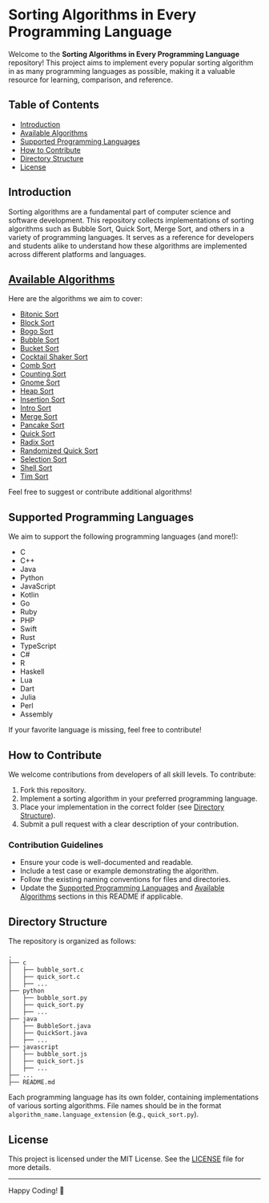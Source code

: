 # Sorting Algorithms in Every Programming Language

Welcome to the **Sorting Algorithms in Every Programming Language** repository! This project aims to implement every popular sorting algorithm in as many programming languages as possible, making it a valuable resource for learning, comparison, and reference.

## Table of Contents
- [Introduction](#introduction)
- [Available Algorithms](#available-algorithms)
- [Supported Programming Languages](#supported-programming-languages)
- [How to Contribute](#how-to-contribute)
- [Directory Structure](#directory-structure)
- [License](#license)

## Introduction
Sorting algorithms are a fundamental part of computer science and software development. This repository collects implementations of sorting algorithms such as Bubble Sort, Quick Sort, Merge Sort, and others in a variety of programming languages. It serves as a reference for developers and students alike to understand how these algorithms are implemented across different platforms and languages.

## [Available Algorithms](https://github.com/Jithu-SM/sorting-algorithms-in-every-programming-language/blob/main/.algorithms/README.md)
Here are the algorithms we aim to cover:
- [Bitonic Sort](https://github.com/Jithu-SM/sorting-algorithms-in-every-programming-language/blob/main/.algorithms/README.md#1-bitonic-sort) 
- [Block Sort]()
- [Bogo Sort]()
- [Bubble Sort]()
- [Bucket Sort]()
- [Cocktail Shaker Sort]()
- [Comb Sort]()
- [Counting Sort]()
- [Gnome Sort]()
- [Heap Sort]()
- [Insertion Sort]() 
- [Intro Sort]()
- [Merge Sort]()
- [Pancake Sort]() 
- [Quick Sort]()
- [Radix Sort]()
- [Randomized Quick Sort]() 
- [Selection Sort]()
- [Shell Sort]()
- [Tim Sort]()

Feel free to suggest or contribute additional algorithms!

## Supported Programming Languages
We aim to support the following programming languages (and more!):
- C
- C++
- Java
- Python
- JavaScript
- Kotlin
- Go
- Ruby
- PHP
- Swift
- Rust
- TypeScript
- C#
- R
- Haskell
- Lua
- Dart
- Julia
- Perl
- Assembly

If your favorite language is missing, feel free to contribute!

## How to Contribute
We welcome contributions from developers of all skill levels. To contribute:
1. Fork this repository.
2. Implement a sorting algorithm in your preferred programming language.
3. Place your implementation in the correct folder (see [Directory Structure](#directory-structure)).
4. Submit a pull request with a clear description of your contribution.

### Contribution Guidelines
- Ensure your code is well-documented and readable.
- Include a test case or example demonstrating the algorithm.
- Follow the existing naming conventions for files and directories.
- Update the [Supported Programming Languages](#supported-programming-languages) and [Available Algorithms](#available-algorithms) sections in this README if applicable.

## Directory Structure
The repository is organized as follows:
```
.
├── c
│   ├── bubble_sort.c
│   ├── quick_sort.c
│   ├── ...
├── python
│   ├── bubble_sort.py
│   ├── quick_sort.py
│   ├── ...
├── java
│   ├── BubbleSort.java
│   ├── QuickSort.java
│   ├── ...
├── javascript
│   ├── bubble_sort.js
│   ├── quick_sort.js
│   ├── ...
├── ...
├── README.md
```
Each programming language has its own folder, containing implementations of various sorting algorithms. File names should be in the format `algorithm_name.language_extension` (e.g., `quick_sort.py`).

## License
This project is licensed under the MIT License. See the [LICENSE](LICENSE) file for more details.

---

Happy Coding! 🚀
